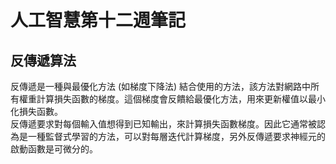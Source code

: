 # 人工智慧第十二週筆記
## 反傳遞算法
反傳遞是一種與最優化方法 (如梯度下降法) 結合使用的方法，該方法對網路中所有權重計算損失函數的梯度。這個梯度會反饋給最優化方法，用來更新權值以最小化損失函數。   
反傳遞要求對每個輸入值想得到已知輸出，來計算損失函數梯度。因此它通常被認為是一種監督式學習的方法，可以對每層迭代計算梯度，另外反傳遞要求神經元的啟動函數是可微分的。